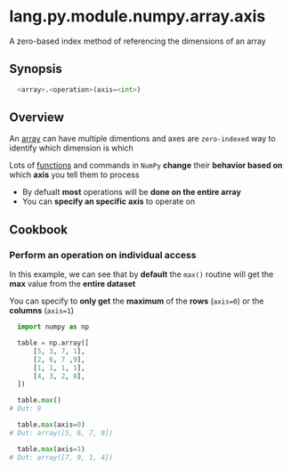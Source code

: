 # lang.py.module.numpy.array.axis

A zero-based index method of referencing the dimensions of an array

## Synopsis

```py
  <array>.<operation>(axis=<int>)
```

## Overview

An [array](./fgdd.md) can have multiple dimentions and axes are `zero-indexed`
way to identify which dimension is which

Lots of [functions](./doyy.md) and commands in `NumPy` **change** their
**behavior based on** which **axis** you tell them to process

- By defualt **most** operations will be **done on the entire array**
- You can **specify an specific axis** to operate on

## Cookbook

### Perform an operation on individual access

In this example, we can see that by **default** the `max()` routine will get the
**max** value from the **entire dataset**

You can specify to **only get** the **maximum** of the **rows** (`axis=0`) or
the **columns** (`axis=1`)

```py
  import numpy as np

  table = np.array([
      [5, 3, 7, 1],
      [2, 6, 7 ,9],
      [1, 1, 1, 1],
      [4, 3, 2, 0],
  ])

  table.max()
# Out: 9

  table.max(axis=0)
# Out: array([5, 6, 7, 9])

  table.max(axis=1)
# Out: array([7, 9, 1, 4])
```
